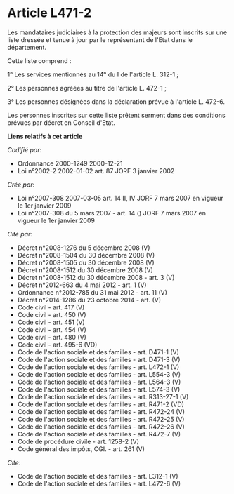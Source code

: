 # Article L471-2

Les mandataires judiciaires à la protection des majeurs sont inscrits sur une liste dressée et tenue à jour par le
représentant de l'Etat dans le département. 

Cette liste comprend : 

1° Les services mentionnés au 14° du I de l'article L. 312-1 ; 

2° Les personnes agréées au titre de l'article L. 472-1 ; 

3° Les personnes désignées dans la déclaration prévue à l'article L. 472-6.

Les personnes inscrites sur cette liste prêtent serment dans des conditions prévues par décret en Conseil d'Etat.

**Liens relatifs à cet article**

_Codifié par_:

  - Ordonnance 2000-1249 2000-12-21
  - Loi n°2002-2 2002-01-02 art. 87 JORF 3 janvier 2002

_Créé par_:

  - Loi n°2007-308 2007-03-05 art. 14 II, IV JORF 7 mars 2007 en vigueur le 1er janvier 2009
  - Loi n°2007-308 du 5 mars 2007 - art. 14 () JORF 7 mars 2007 en vigueur le 1er janvier 2009

_Cité par_:

  - Décret n°2008-1276 du 5 décembre 2008 (V)
  - Décret n°2008-1504 du 30 décembre 2008 (V)
  - Décret n°2008-1505 du 30 décembre 2008 (V)
  - Décret n°2008-1512 du 30 décembre 2008 (V)
  - Décret n°2008-1512 du 30 décembre 2008 - art. 3 (V)
  - Décret n°2012-663 du 4 mai 2012 - art. 1 (V)
  - Ordonnance n°2012-785 du 31 mai 2012 - art. 11 (V)
  - Décret n°2014-1286 du 23 octobre 2014 - art. (V)
  - Code civil - art. 417 (V)
  - Code civil - art. 450 (V)
  - Code civil - art. 451 (V)
  - Code civil - art. 454 (V)
  - Code civil - art. 480 (V)
  - Code civil - art. 495-6 (VD)
  - Code de l'action sociale et des familles - art. D471-1 (V)
  - Code de l'action sociale et des familles - art. D471-3 (V)
  - Code de l'action sociale et des familles - art. L472-1 (V)
  - Code de l'action sociale et des familles - art. L554-3 (V)
  - Code de l'action sociale et des familles - art. L564-3 (V)
  - Code de l'action sociale et des familles - art. L574-3 (V)
  - Code de l'action sociale et des familles - art. R313-27-1 (V)
  - Code de l'action sociale et des familles - art. R471-2 (VD)
  - Code de l'action sociale et des familles - art. R472-24 (V)
  - Code de l'action sociale et des familles - art. R472-25 (V)
  - Code de l'action sociale et des familles - art. R472-26 (V)
  - Code de l'action sociale et des familles - art. R472-7 (V)
  - Code de procédure civile - art. 1258-2 (V)
  - Code général des impôts, CGI. - art. 261 (V)

_Cite_:

  - Code de l'action sociale et des familles - art. L312-1 (V)
  - Code de l'action sociale et des familles - art. L472-6 (V)
